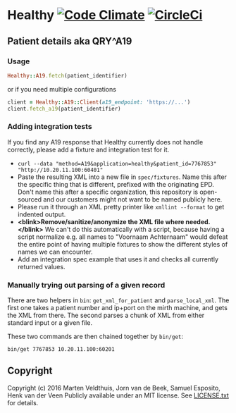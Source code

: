 # Healthy [![Code Climate](https://codeclimate.com/repos/524944dd56b10217490074e8/badges/5dd696b69c4614c83c2d/gpa.png)](https://codeclimate.com/repos/524944dd56b10217490074e8/feed) [![CircleCi](https://circleci.com/gh/roqua/healthy.png?circle-token=ece8f36798b00bc8659d5c76f720b22693d6600a)](https://circleci.com/gh/roqua/healthy)

## Patient details aka QRY\^A19

### Usage

```ruby
Healthy::A19.fetch(patient_identifier)
```

or if you need multiple configurations

```ruby
client = Healthy::A19::Client(a19_endpoint: 'https://...')
client.fetch_a19(patient_identifier)
```

### Adding integration tests

If you find any A19 response that Healthy currently does not handle correctly, please add a fixture and integration test for it.

* `curl --data "method=A19&application=healthy&patient_id=7767853" "http://10.20.11.100:60401"`
* Paste the resulting XML into a new file in `spec/fixtures`. Name this after the specific thing that is different, prefixed with the originating EPD. Don't name this after a specific organization, this repository is open-sourced and our customers might not want to be named publicly here.
* Please run it through an XML pretty printer like `xmllint --format` to get indented output.
* **&lt;blink&gt;Remove/sanitize/anonymize the XML file where needed.&lt;/blink&gt;** We can't do this automatically with a script, because having a script normalize e.g. all names to "Voornaam Achternaam" would defeat the entire point of having multiple fixtures to show the different styles of names we can encounter.
* Add an integration spec example that uses it and checks all currently returned values.

### Manually trying out parsing of a given record

There are two helpers in `bin`: `get_xml_for_patient` and `parse_local_xml`. The first one takes a patient number and ip+port on the mirth machine, and gets the XML from there. The second parses a chunk of XML from either standard input or a given file.

These two commands are then chained together by `bin/get`:

`bin/get 7767853 10.20.11.100:60201`

## Copyright

Copyright (c) 2016 Marten Veldthuis, Jorn van de Beek, Samuel Esposito, Henk van der Veen
Publicly available under an MIT license. See [LICENSE.txt](https://github.com/roqua/healthy/blob/master/LICENSE.txt) for details.
